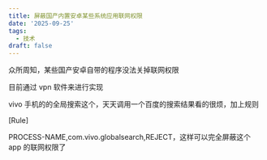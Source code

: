 ```yaml
---
title: 屏蔽国产内置安卓某些系统应用联网权限
date: '2025-09-25'
tags:
  - 技术
draft: false
---
```

众所周知，某些国产安卓自带的程序没法关掉联网权限

目前通过 vpn 软件来进行实现

vivo 手机的的全局搜索这个，天天调用一个百度的搜索结果看的很烦，加上规则

[Rule]

PROCESS-NAME,com.vivo.globalsearch,REJECT，这样可以完全屏蔽这个 app 的联网权限了
